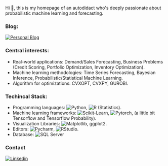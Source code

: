 Hi 🤗, this is my homepage of an autodidact who's deeply passionate about probabilistic machine learning and forecasting. 

### Blog:
[![Personal Blog](https://img.shields.io/badge/blog-black?logo=jekyll&logoColor=white&link=https://callmequant.github.io/)](https://callmequant.github.io/)

### Central interests:

- Real-world applications: Demand/Sales Forecasting, Business Problems (Credit Scoring, Portfolio Optimization, Inventory Optimization).
- Machine learning methodologies: Time Series Forecasting, Bayesian Inference, Probabilistic/Statistical Machine Learning.
- Algorithm for optimizations: CVXOPT, CVXPY, GUROBI.

### Techincal Stack:

- Programming languages: ![Python](https://img.shields.io/badge/-Python-333333?style=flat&logo=python), ![R (Statistics)](https://img.shields.io/badge/-R-333333?style=flat&logo=R&logoColor=276DC3).
- Machine learning frameworks: ![Scikit-Learn](https://img.shields.io/badge/-Sklearn-d6882f.svg?style=flat&logo=Scikit-learn), ![Pytorch](https://img.shields.io/badge/-Pytorch-a8502f.svg?style=flat&logo=Pytorch), (a little bit Tensorflow and Tensorflow Probability).
- Visualization Libraries: ![Matplotlib](https://img.shields.io/badge/-Matplotlib-fca862.svg?style=flat&logo=matplotlib), ggplot2.
- Editors: ![Pycharm](http://img.shields.io/badge/-Pycharm-49e031.svg?style=flat&logo=Pycharm), ![RStudio](https://img.shields.io/badge/-RStudio-333333?style=flat&logo=rstudio).
- Database: ![SQL Server](https://img.shields.io/badge/-SQL-1d586e.svg?style=flat&logo=SQL)

### Contact 
[![Linkedin](https://img.shields.io/badge/linkedin-black?logo=Linkedin&logoColor=white&link=https://www.linkedin.com/in/binh-ho-899390193/)](https://www.linkedin.com/in/binh-ho-899390193/)
